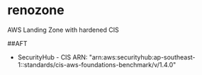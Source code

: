 # renozone
AWS Landing Zone with hardened CIS

##AFT
- SecurityHub - CIS ARN: "arn:aws:securityhub:ap-southeast-1::standards/cis-aws-foundations-benchmark/v/1.4.0"
